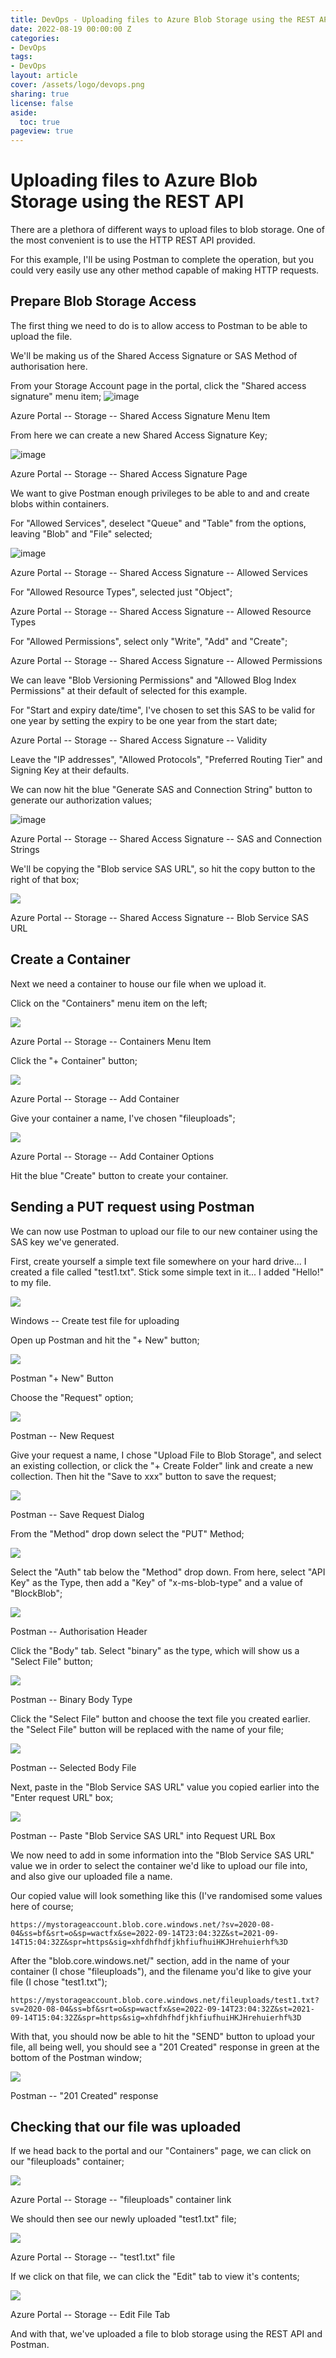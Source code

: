 ```yaml
---
title: DevOps - Uploading files to Azure Blob Storage using the REST API SAS URL and Postman
date: 2022-08-19 00:00:00 Z
categories:
- DevOps
tags:
- DevOps
layout: article
cover: /assets/logo/devops.png
sharing: true
license: false
aside:
  toc: true
pageview: true
---
```



# Uploading files to Azure Blob Storage using the REST API

There are a plethora of different ways to upload files to blob storage. One of the most convenient is to use the HTTP REST API provided.

For this example, I'll be using Postman to complete the operation, but you could very easily use any other method capable of making HTTP requests.

Prepare Blob Storage Access
---------------------------

The first thing we need to do is to allow access to Postman to be able to upload the file.

We'll be making us of the Shared Access Signature or SAS Method of authorisation here.

From your Storage Account page in the portal, click the "Shared access signature" menu item;
![image](https://user-images.githubusercontent.com/20472904/189115120-aba04427-4d78-4ca7-adf7-581d8de50ce1.png)

Azure Portal -- Storage -- Shared Access Signature Menu Item

From here we can create a new Shared Access Signature Key;

![image](https://user-images.githubusercontent.com/20472904/189115180-3223bcfd-382a-4a72-89de-93f5c0d3ea03.png)

Azure Portal -- Storage -- Shared Access Signature Page

We want to give Postman enough privileges to be able to and and create blobs within containers.

For "Allowed Services", deselect "Queue" and "Table" from the options, leaving "Blob" and "File" selected;

![image](https://user-images.githubusercontent.com/20472904/189115464-fdf116f4-240d-40c5-b4f7-91bd78460148.png)

Azure Portal -- Storage -- Shared Access Signature -- Allowed Services



For "Allowed Resource Types", selected just "Object";

Azure Portal -- Storage -- Shared Access Signature -- Allowed Resource Types


For "Allowed Permissions", select only "Write", "Add" and "Create";

Azure Portal -- Storage -- Shared Access Signature -- Allowed Permissions


We can leave "Blob Versioning Permissions" and "Allowed Blog Index Permissions" at their default of selected for this example.

For "Start and expiry date/time", I've chosen to set this SAS to be valid for one year by setting the expiry to be one year from the start date;

Azure Portal -- Storage -- Shared Access Signature -- Validity

Leave the "IP addresses", "Allowed Protocols", "Preferred Routing Tier" and Signing Key at their defaults.



We can now hit the blue "Generate SAS and Connection String" button to generate our authorization values;

![image](https://user-images.githubusercontent.com/20472904/189115718-15a4c5e0-8aae-4468-be42-bc21fe7f230e.png)

Azure Portal -- Storage -- Shared Access Signature -- SAS and Connection Strings



We'll be copying the "Blob service SAS URL", so hit the copy button to the right of that box;

[![](https://www.petecodes.co.uk/wp-content/uploads/2021/09/image-41-1024x99.png)](https://www.petecodes.co.uk/wp-content/uploads/2021/09/image-41.png)

Azure Portal -- Storage -- Shared Access Signature -- Blob Service SAS URL

Create a Container
------------------

Next we need a container to house our file when we upload it.

Click on the "Containers" menu item on the left;

[![](https://www.petecodes.co.uk/wp-content/uploads/2021/09/image-42-1024x653.png)](https://www.petecodes.co.uk/wp-content/uploads/2021/09/image-42.png)

Azure Portal -- Storage -- Containers Menu Item

Click the "+ Container" button;

[![](https://www.petecodes.co.uk/wp-content/uploads/2021/09/image-43-1024x313.png)](https://www.petecodes.co.uk/wp-content/uploads/2021/09/image-43.png)

Azure Portal -- Storage -- Add Container

Give your container a name, I've chosen "fileuploads";

[![](https://www.petecodes.co.uk/wp-content/uploads/2021/09/image-44.png)](https://www.petecodes.co.uk/wp-content/uploads/2021/09/image-44.png)

Azure Portal -- Storage -- Add Container Options

Hit the blue "Create" button to create your container.

Sending a PUT request using Postman
-----------------------------------

We can now use Postman to upload our file to our new container using the SAS key we've generated.

First, create yourself a simple text file somewhere on your hard drive... I created a file called "test1.txt". Stick some simple text in it... I added "Hello!" to my file.

[![](https://www.petecodes.co.uk/wp-content/uploads/2021/09/image-45-1024x738.png)](https://www.petecodes.co.uk/wp-content/uploads/2021/09/image-45.png)

Windows -- Create test file for uploading

Open up Postman and hit the "+ New" button;

[![](https://www.petecodes.co.uk/wp-content/uploads/2021/09/image-46-1024x731.png)](https://www.petecodes.co.uk/wp-content/uploads/2021/09/image-46.png)

Postman "+ New" Button

Choose the "Request" option;

[![](https://www.petecodes.co.uk/wp-content/uploads/2021/09/image-47-1024x606.png)](https://www.petecodes.co.uk/wp-content/uploads/2021/09/image-47.png)

Postman -- New Request

Give your request a name, I chose "Upload File to Blob Storage", and select an existing collection, or click the "+ Create Folder" link and create a new collection. Then hit the "Save to xxx" button to save the request;

[![](https://www.petecodes.co.uk/wp-content/uploads/2021/09/image-48.png)](https://www.petecodes.co.uk/wp-content/uploads/2021/09/image-48.png)

Postman -- Save Request Dialog

From the "Method" drop down select the "PUT" Method;

[![](https://www.petecodes.co.uk/wp-content/uploads/2021/09/image-49-1024x459.png)](https://www.petecodes.co.uk/wp-content/uploads/2021/09/image-49.png)

Select the "Auth" tab below the "Method" drop down. From here, select "API Key" as the Type, then add a "Key" of "x-ms-blob-type" and a value of "BlockBlob";

[![](https://www.petecodes.co.uk/wp-content/uploads/2021/09/image-55-1024x568.png)](https://www.petecodes.co.uk/wp-content/uploads/2021/09/image-55.png)

Postman -- Authorisation Header

Click the "Body" tab. Select "binary" as the type, which will show us a "Select File" button;

[![](https://www.petecodes.co.uk/wp-content/uploads/2021/09/image-57-1024x415.png)](https://www.petecodes.co.uk/wp-content/uploads/2021/09/image-57.png)

Postman -- Binary Body Type

Click the "Select File" button and choose the text file you created earlier. the "Select File" button will be replaced with the name of your file;

[![](https://www.petecodes.co.uk/wp-content/uploads/2021/09/image-58-1024x410.png)](https://www.petecodes.co.uk/wp-content/uploads/2021/09/image-58.png)

Postman -- Selected Body File

Next, paste in the "Blob Service SAS URL" value you copied earlier into the "Enter request URL" box;

[![](https://www.petecodes.co.uk/wp-content/uploads/2021/09/image-60-1024x419.png)](https://www.petecodes.co.uk/wp-content/uploads/2021/09/image-60.png)

Postman -- Paste "Blob Service SAS URL" into Request URL Box

We now need to add in some information into the "Blob Service SAS URL" value we in order to select the container we'd like to upload our file into, and also give our uploaded file a name.

Our copied value will look something like this (I've randomised some values here of course;

```
https://mystorageaccount.blob.core.windows.net/?sv=2020-08-04&ss=bf&srt=o&sp=wactfx&se=2022-09-14T23:04:32Z&st=2021-09-14T15:04:32Z&spr=https&sig=xhfdhfhdfjkhfiufhuiHKJHrehuierhf%3D
```

After the "blob.core.windows.net/" section, add in the name of your container (I chose "fileuploads"), and the filename you'd like to give your file (I chose "test1.txt");

```
https://mystorageaccount.blob.core.windows.net/fileuploads/test1.txt?sv=2020-08-04&ss=bf&srt=o&sp=wactfx&se=2022-09-14T23:04:32Z&st=2021-09-14T15:04:32Z&spr=https&sig=xhfdhfhdfjkhfiufhuiHKJHrehuierhf%3D
```

With that, you should now be able to hit the "SEND" button to upload your file, all being well, you should see a "201 Created" response in green at the bottom of the Postman window;

[![](https://www.petecodes.co.uk/wp-content/uploads/2021/09/image-61-1013x1024.png)](https://www.petecodes.co.uk/wp-content/uploads/2021/09/image-61.png)

Postman -- "201 Created" response

Checking that our file was uploaded
-----------------------------------

If we head back to the portal and our "Containers" page, we can click on our "fileuploads" container;

[![](https://www.petecodes.co.uk/wp-content/uploads/2021/09/image-62-1024x488.png)](https://www.petecodes.co.uk/wp-content/uploads/2021/09/image-62.png)

Azure Portal -- Storage -- "fileuploads" container link

We should then see our newly uploaded "test1.txt" file;

[![](https://www.petecodes.co.uk/wp-content/uploads/2021/09/image-63-1024x433.png)](https://www.petecodes.co.uk/wp-content/uploads/2021/09/image-63.png)

Azure Portal -- Storage -- "test1.txt" file

If we click on that file, we can click the "Edit" tab to view it's contents;

[![](https://www.petecodes.co.uk/wp-content/uploads/2021/09/image-64-1024x757.png)](https://www.petecodes.co.uk/wp-content/uploads/2021/09/image-64.png)

Azure Portal -- Storage -- Edit File Tab

And with that, we've uploaded a file to blob storage using the REST API and Postman.

